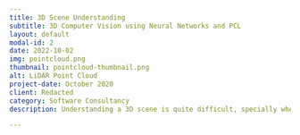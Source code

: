 ```yaml
---
title: 3D Scene Understanding
subtitle: 3D Computer Vision using Neural Networks and PCL
layout: default
modal-id: 2
date: 2022-10-02
img: pointcloud.png
thumbnail: pointcloud-thumbnail.png
alt: LiDAR Point Cloud
project-date: October 2020
client: Redacted
category: Software Consultancy
description: Understanding a 3D scene is quite difficult, specially when it involves working around thin wires, transparent objects as well as ignoring noise selectively to reduce false positives. We have years of experience in developing mixed classiscal and neural solutions for a variety of use cases. (Image credits: Daniel Lu, CC BY 4.0)

---
```

